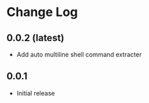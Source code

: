 # Change Log

## 0.0.2 (latest)

- Add auto multiline shell command extracter

## 0.0.1

- Initial release
